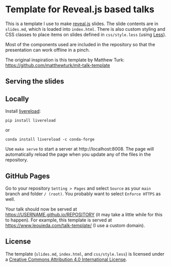 # Template for Reveal.js based talks

This is a template I use to make [reveal.js](https://revealjs.com/) slides.
The slide contents are in `slides.md`, which is loaded into `index.html`.
There is also custom styling and CSS classes to place items on slides defined
in `css/style.less` (using [Less](http://lesscss.org/)).

Most of the components used are included in the repository so that the
presentation can work offline in a pinch.

The original inspiration is this template by Matthew Turk:
https://github.com/matthewturk/mjt-talk-template

## Serving the slides

## Locally

Install [livereload](https://github.com/lepture/python-livereload):

```
pip install livereload
```

or

```
conda install livereload -c conda-forge
```

Use `make serve` to start a server at http://localhost:8008. The page will
automatically reload the page when you update any of the files in the
repository.

## GitHub Pages

Go to your repository `Setting > Pages` and select `Source` as your
`main` branch and folder `/ (root)`. You probably want to select
`Enforce HTTPS` as well.

Your talk should now be served at https://USERNAME.github.io/REPOSITORY
(it may take a little while for this to happen).
For example, this template is served at
https://www.leouieda.com/talk-template/ (I use a custom domain).

## License

The template (`slides.md`, `index.html`, and `css/style.less`) is licensed under a
<a href="https://creativecommons.org/licenses/by/4.0/">Creative Commons
Attribution 4.0 International License</a>.
